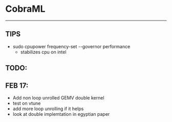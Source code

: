 # CobraML

-----------------

## TIPS

- sudo cpupower frequency-set --governor performance
  - stabilizes cpu on intel

## TODO:

## FEB 17:
- Add non loop unrolled GEMV double kernel
- test on vtune 
- add more loop unrolling if it helps
- look at double implemtation in egyptian paper